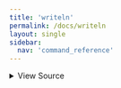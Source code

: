 ```yaml
---
title: 'writeln'
permalink: /docs/writeln
layout: single
sidebar:
  nav: 'command_reference'
---
```




<details>
  <summary>View Source</summary>

{% highlight sh %}

__SHELLPEN_SOURCES_TEXTS[$SHELLPEN_PEN_INDEX]+="$(!fn --shellpen-private getCurrentIndent)$*${NEWLINE}"
!fn --shellpen-private contexts markLastNotEmpty
{% endhighlight %}

</details>









